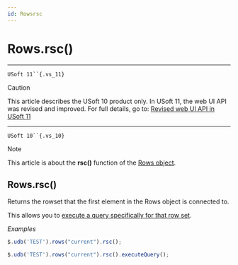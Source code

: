 ```yaml
---
id: Rowsrsc
---
```


# Rows.rsc()



----

`USoft 11``{.vs_11}`

> [!CAUTION]
> This article describes the USoft 10 product only.
> In USoft 11, the web UI API was revised and improved. For full details, go to:
> [Revised web UI API in USoft 11](/docs/Web%20and%20app%20UIs/UDB%20udb/Revised%20web%20UI%20API%20in%20USoft%2011.md)

----

`USoft 10``{.vs_10}`

> [!NOTE]
> This article is about the **rsc()** function of the [Rows object](/docs/Web%20and%20app%20UIs/UDB%20Rows).

## **Rows.rsc()**

Returns the rowset that the first element in the Rows object is connected to.

This allows you to [execute a query specifically for that row set](/docs/Web%20and%20app%20UIs/UDB%20Rowset/RowsetexecuteQuery.md).

*Examples*

```js
$.udb('TEST').rows("current").rsc();

$.udb('TEST').rows("current").rsc().executeQuery();
```

 